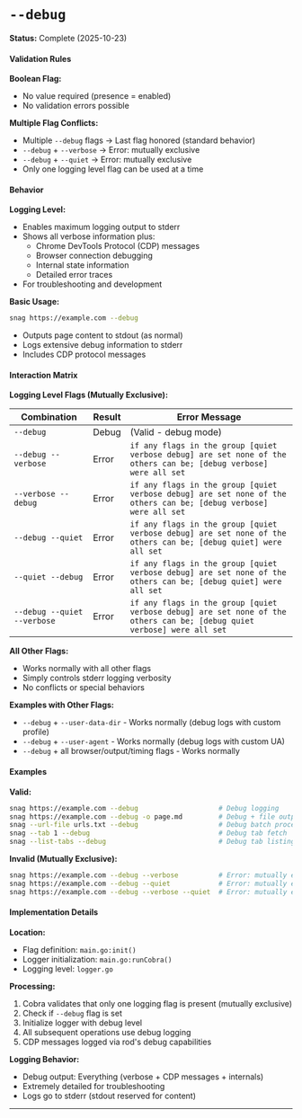 # `--debug`

**Status:** Complete (2025-10-23)

#### Validation Rules

**Boolean Flag:**

- No value required (presence = enabled)
- No validation errors possible

**Multiple Flag Conflicts:**

- Multiple `--debug` flags → Last flag honored (standard behavior)
- `--debug` + `--verbose` → Error: mutually exclusive
- `--debug` + `--quiet` → Error: mutually exclusive
- Only one logging level flag can be used at a time

#### Behavior

**Logging Level:**

- Enables maximum logging output to stderr
- Shows all verbose information plus:
  - Chrome DevTools Protocol (CDP) messages
  - Browser connection debugging
  - Internal state information
  - Detailed error traces
- For troubleshooting and development

**Basic Usage:**

```bash
snag https://example.com --debug
```

- Outputs page content to stdout (as normal)
- Logs extensive debug information to stderr
- Includes CDP protocol messages

#### Interaction Matrix

**Logging Level Flags (Mutually Exclusive):**

| Combination                 | Result          | Error Message                                                             |
| --------------------------- | --------------- | ------------------------------------------------------------------------- |
| `--debug`                   | Debug           | (Valid - debug mode)                                                      |
| `--debug --verbose`         | Error           | `if any flags in the group [quiet verbose debug] are set none of the others can be; [debug verbose] were all set` |
| `--verbose --debug`         | Error           | `if any flags in the group [quiet verbose debug] are set none of the others can be; [debug verbose] were all set` |
| `--debug --quiet`           | Error           | `if any flags in the group [quiet verbose debug] are set none of the others can be; [debug quiet] were all set` |
| `--quiet --debug`           | Error           | `if any flags in the group [quiet verbose debug] are set none of the others can be; [debug quiet] were all set` |
| `--debug --quiet --verbose` | Error           | `if any flags in the group [quiet verbose debug] are set none of the others can be; [debug quiet verbose] were all set` |

**All Other Flags:**

- Works normally with all other flags
- Simply controls stderr logging verbosity
- No conflicts or special behaviors

**Examples with Other Flags:**

- `--debug` + `--user-data-dir` - Works normally (debug logs with custom profile)
- `--debug` + `--user-agent` - Works normally (debug logs with custom UA)
- `--debug` + all browser/output/timing flags - Works normally

#### Examples

**Valid:**

```bash
snag https://example.com --debug                    # Debug logging
snag https://example.com --debug -o page.md         # Debug + file output
snag --url-file urls.txt --debug                    # Debug batch processing
snag --tab 1 --debug                                # Debug tab fetch
snag --list-tabs --debug                            # Debug tab listing
```

**Invalid (Mutually Exclusive):**

```bash
snag https://example.com --debug --verbose          # Error: mutually exclusive
snag https://example.com --debug --quiet            # Error: mutually exclusive
snag https://example.com --debug --verbose --quiet  # Error: mutually exclusive
```

#### Implementation Details

**Location:**

- Flag definition: `main.go:init()`
- Logger initialization: `main.go:runCobra()`
- Logging level: `logger.go`

**Processing:**

1. Cobra validates that only one logging flag is present (mutually exclusive)
2. Check if `--debug` flag is set
3. Initialize logger with debug level
4. All subsequent operations use debug logging
5. CDP messages logged via rod's debug capabilities

**Logging Behavior:**

- Debug output: Everything (verbose + CDP messages + internals)
- Extremely detailed for troubleshooting
- Logs go to stderr (stdout reserved for content)

---
